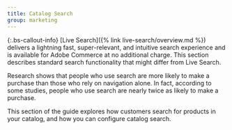 ```yaml
---
title: Catalog Search
group: marketing
---
```


{:.bs-callout-info}
[Live Search]({% link live-search/overview.md %}) delivers a lightning fast, super-relevant, and intuitive search experience and is available for Adobe Commerce at no additional charge. This section describes standard search functionality that might differ from Live Search.

Research shows that people who use search are more likely to make a purchase than those who rely on navigation alone. In fact, according to some studies, people who use search are nearly twice as likely to make a purchase.

This section of the guide explores how customers search for products in your catalog, and how you can configure catalog search.

